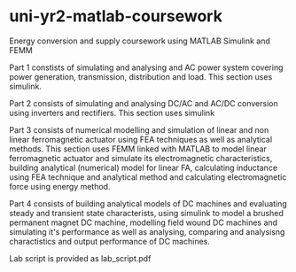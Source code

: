 # uni-yr2-matlab-coursework
Energy conversion and supply coursework using MATLAB Simulink and FEMM

Part 1 constists of simulating and analysing and AC power system covering power generation, transmission, distribution and load. This section uses simulink.

Part 2 consists of simulating and analysing DC/AC and AC/DC conversion using inverters and rectifiers. This section uses simulink

Part 3 consists of numerical modelling and simulation of linear and non linear ferromagnetic actuator using FEA techniques as well as analytical methods. This section uses FEMM linked with MATLAB to model linear ferromagnetic actuator and simulate its electromagnetic characteristics, building analytical (numerical) model for linear FA, calculating inductance using FEA technique and analytical method and calculating electromagnetic force using energy method.

Part 4 consists of building analytical models of DC machines and evaluating steady and transient state characterists, using simulink to model a brushed permanent magnet DC machine, modelling field wound DC machines and simulating it's performance as well as analysing, comparing and analysisng charactistics and output performance of DC machines.

Lab script is provided as lab_script.pdf
